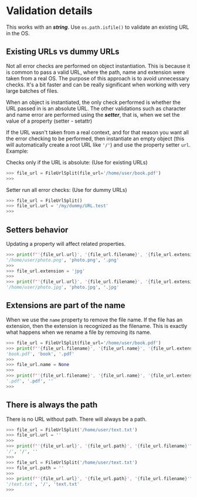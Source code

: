 # Validation details

This works with an ***string***. Use `os.path.isfile()` to validate
an existing URL in the OS.

## Existing URLs vs dummy URLs
Not all error checks are performed on object instantiation.
This is because it is common to pass a valid URL, where the path, name and
extension were taken from a real OS. The purpose of this approach is to avoid
unnecessary checks. It's a bit faster and can be really significant when
working with very large batches of files.

When an object is instantiated, the only check performed is whether the URL
passed in is an absolute URL. The other validations such as character and name
error are performed using the ***setter***, that is, when we set the value of a
property (setter - setattr)

If the URL wasn't taken from a real context, and for that reason you want all
the error checking to be performed, then instantiate an empty object
(this will automatically create a root URL like `'/'`) and use the property
setter `url`. Example:

Checks only if the URL is absolute: (Use for existing URLs)
```Python
>>> file_url = FileUrlSplit(file_url='/home/user/book.pdf')
>>>
```

Setter run all error checks: (Use for dummy URLs)
```Python
>>> file_url = FileUrlSplit()
>>> file_url.url = '/my/dummy/URL.test'
>>>
```
## Setters behavior
Updating a property will affect related properties.
```Python
>>> print(f"'{file_url.url}', '{file_url.filename}', '{file_url.extension}'")
'/home/user/photo.png', 'photo.png', '.png'
>>>
>>> file_url.extension = 'jpg'
>>>
>>> print(f"'{file_url.url}', '{file_url.filename}', '{file_url.extension}'")
'/home/user/photo.jpg', 'photo.jpg', '.jpg'
```

## Extensions are part of the name
When we use the `name` property to remove the file name. If the file has an extension,
then the extension is recognized as the filename.
This is exactly what happens when we rename a file by removing
its name.
```Python
>>> file_url = FileUrlSplit(file_url='/home/user/book.pdf')
>>> print(f"'{file_url.filename}', '{file_url.name}', '{file_url.extension}'")
'book.pdf', 'book', '.pdf'
>>>
>>> file_url.name = None
>>>
>>> print(f"'{file_url.filename}', '{file_url.name}', '{file_url.extension}'")
'.pdf', '.pdf', ''
>>>
```

## There is always the path
There is no URL without path. There will always be a path.
```Python
>>> file_url = FileUrlSplit('/home/user/text.txt')
>>> file_url.url = ''
>>>
>>> print(f"'{file_url.url}', '{file_url.path}', '{file_url.filename}'")
'/', '/', ''
>>>
>>> file_url = FileUrlSplit('/home/user/text.txt')
>>> file_url.path = ''
>>>
>>> print(f"'{file_url.url}', '{file_url.path}', '{file_url.filename}'")
'/text.txt', '/', 'text.txt'
>>>
```
